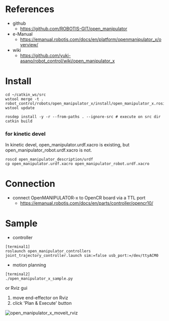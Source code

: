 # References
- github
  - https://github.com/ROBOTIS-GIT/open_manipulator
- e-Manual
  - https://emanual.robotis.com/docs/en/platform/openmanipulator_x/overview/
- wiki
  - https://github.com/yuki-asano/robot_control/wiki/open_manipulator_x

# Install

```
cd ~/catkin_ws/src
wstool merge -t . robot_control/robots/open_manipulator_x/install/open_manipulator_x.rosinstall
wstool update

rosdep install -y -r --from-paths . --ignore-src # execute on src dir
catkin build
```

### for kinetic devel  
In kinetic devel, open_manipulator.urdf.xacro is existing, but open_manipulator_robot.urdf.xacro is not.
  
```
roscd open_manipulator_description/urdf
cp open_manipulator.urdf.xacro open_manipulator_robot.urdf.xacro
```

# Connection
- connect OpenMANIPULATOR-x to OpenCR board via a TTL port
  - https://emanual.robotis.com/docs/en/parts/controller/opencr10/

# Sample
- controller
```
[terminal1]
roslaunch open_manipulator_controllers joint_trajectory_controller.launch sim:=false usb_port:=/dev/ttyACM0 
```

- motion planning
```
[terminal2]
./open_manipulator_x_sample.py
```

or Rviz gui
1. move end-effector on Rviz
2. click 'Plan & Execute' button

![open_manipulator_x_moveit_rviz](https://github.com/yuki-asano/robot_control/assets/6872136/ea43dcf3-9f9c-4a18-8a5b-95b14bb3e293)

